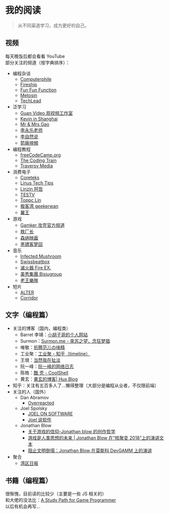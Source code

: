 # 我的阅读

> 从不同渠道学习，成为更好的自己。

## 视频

每天晚饭后都会看看 YouTube  
部分关注的频道（按字典排序）：

- 编程杂谈
  - [Computerphile](https://www.youtube.com/channel/UC9-y-6csu5WGm29I7JiwpnA/videos)
  - [Fireship](https://www.youtube.com/channel/UCsBjURrPoezykLs9EqgamOA/videos)
  - [Fun Fun Function](https://www.youtube.com/channel/UCO1cgjhGzsSYb1rsB4bFe4Q/videos)
  - [Metosin](https://www.youtube.com/channel/UC1lFJanm5Wp6IpNk-2C1Sxw/videos)
  - [TechLead](https://www.youtube.com/channel/UC4xKdmAXFh4ACyhpiQ_3qBw/videos)
- 泛学习
  - [Guan Video 观视频工作室](https://www.youtube.com/channel/UCYfJG6cGfW84FVLuy7semEg/videos)
  - [Kevin in Shanghai](https://www.youtube.com/channel/UC_HW6aVLpyvPIhc7w8YA8Ag/videos)
  - [Mr & Mrs Gao](https://www.youtube.com/channel/UCMUnInmOkrWN4gof9KlhNmQ/videos)
  - [李永乐老师](https://www.youtube.com/channel/UCSs4A6HYKmHA2MG_0z-F0xw/videos)
  - [李自然说](https://www.youtube.com/channel/UCgLUl1WDoDXUtxPaZeSZHsw/videos)
  - [箭廠視頻](https://www.youtube.com/channel/UC_9AeV5Riy9AsIJZEsnsCDw/videos)
- 编程教程
  - [freeCodeCamp.org](https://www.youtube.com/channel/UC8butISFwT-Wl7EV0hUK0BQ/videos)
  - [The Coding Train](https://www.youtube.com/channel/UCvjgXvBlbQiydffZU7m1_aw/videos)
  - [Traversy Media](https://www.youtube.com/channel/UC29ju8bIPH5as8OGnQzwJyA/videos)
- 消费电子
  - [Coreteks](https://www.youtube.com/channel/UCX_t3BvnQtS5IHzto_y7tbw/videos)
  - [Linus Tech Tips](https://www.youtube.com/channel/UCXuqSBlHAE6Xw-yeJA0Tunw/videos)
  - [Linzin 阿哲](https://www.youtube.com/channel/UC0oosHZ4k1o-zNT21gg5O7A/videos)
  - [TESTV](https://www.youtube.com/channel/UC9v3JGut2Z1PxrXEpGzgEAA/videos)
  - [Toppc Lin](https://www.youtube.com/channel/UCcBHyNvAbtxX8TRJYSQiObw/videos)
  - [极客湾 geekerwan](https://www.youtube.com/channel/UCeUJO1H3TEXu2syfAAPjYKQ/videos)
  - [翼王](https://www.youtube.com/channel/UCxcuxsAjdnQaiRwYb5CVISw/videos)
- 游戏
  - [Gamker 攻壳官方频道](https://www.youtube.com/channel/UCLgGLSFMZQB8c0WGcwE49Gw/videos)
  - [敖厂长](https://www.youtube.com/channel/UCCkMW93Am1pLfk2nZFKAmbQ/videos)
  - [森纳映画](https://www.youtube.com/channel/UCDNeEBgigHHGtJJOpHSnadA/videos)
  - [黑镖客梦回](https://www.youtube.com/channel/UCmDguW2dEDyM5saVbkB91gg/videos)
- 音乐
  - [Infected Mushroom](https://www.youtube.com/channel/UCrbvoMC0zUvPL8vjswhLOSw/videos)
  - [Swissbeatbox](https://www.youtube.com/channel/UCzgUc_EaBp2-u-zEvTC6P0g/videos)
  - [滅火器 Fire EX.](https://www.youtube.com/channel/UCJgJWs9un9HYYzpXU7t1Sgg/videos)
  - [美秀集團 Bisiugroup](https://www.youtube.com/channel/UC6SeKyYGmo9qjIb8ekPlncw/videos)
  - [老王樂隊](https://www.youtube.com/channel/UCCHGEzJzpPJ63AHJ9SFa6Rg/videos)
- 短片
  - [ALTER](https://www.youtube.com/channel/UCMOB6uDg7e-h8OuCw8dK2_Q/videos)
  - [Corridor](https://www.youtube.com/channel/UCsn6cjffsvyOZCZxvGoJxGg/videos)

## 文字（编程篇）

- 关注的博客（国内，编程类）
  - Barret 李靖：[小胡子哥的个人网站](https://www.barretlee.com/blog/archives/)
  - Surmon：[Surmon.me - 來苏之望，念狂梦猖](https://surmon.me/sitemap)
  - 唯敬：[折腾范儿の味精](http://awhisper.github.io/archives/)
  - 工业聚：[工业聚 - 知乎（timeline）](https://www.zhihu.com/people/lucifier129/activities)
  - 王垠：[当然我在扯淡](http://www.yinwang.org/)
  - 阮一峰：[阮一峰的网络日志](http://www.ruanyifeng.com/blog/archives.html)
  - 陈皓：[酷 壳 - CoolShell](https://coolshell.cn/featured)
  - 黄玄：[黄玄的博客| Hux Blog](http://huangxuan.me/archive/)
- 知乎：关注有五百多人了…懒得整理（大部分是编程从业者，不仅限前端）
- 关注的人（国外）
  - Dan Abramov
    - [Overreacted](https://overreacted.io/)
  - Joel Spolsky
    - [JOEL ON SOFTWARE](https://www.joelonsoftware.com/archives/)
    - [Joel 说软件](https://www.kancloud.cn/wizardforcel/joel-on-software/99166)
  - Jonathan Blow
    - [关于游戏的信仰-Jonathan blow 的创作哲学](https://www.gcores.com/radios/95312)
    - [游戏是人类思想的未来 | Jonathan Blow 在“核聚变 2018”上的演讲文本](https://www.gcores.com/articles/98295)
    - [阻止文明倒塌：Jonathan Blow 在莫斯科 DevGAMM 上的演讲](https://www.gcores.com/articles/110509)
- 聚合
  - [湾区日报](https://wanqu.co/issues/)

## 书籍（编程篇）

很惭愧，目前读的比较少（主要是一些 JS 相关的）  
和大佬的没法比：[A Study Path for Game Programmer](https://github.com/miloyip/game-programmer/)  
以后有机会再写…
